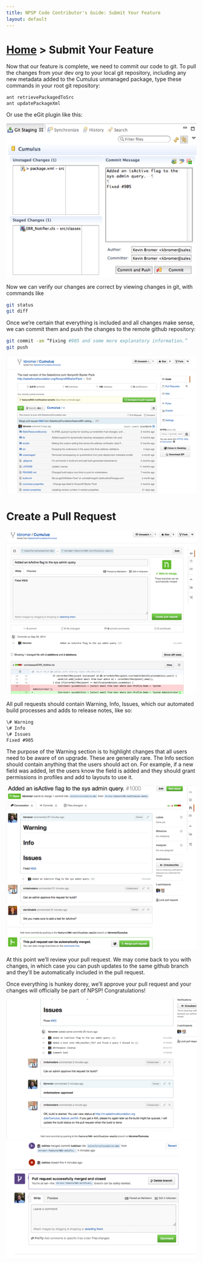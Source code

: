 ```yaml
---
title: NPSP Code Contributor's Guide: Submit Your Feature
layout: default
---
```

# [Home](http://developer.salesforcefoundation.org/Cumulus/Contributor/) > Submit Your Feature

Now that our feature is complete, we need to commit our code to git. To pull the changes from your dev org to your local git repository, including any new metadata added to the Cumulus unmanaged package, type these commands in your root git repository:

```
ant retrievePackagedToSrc
ant updatePackageXml
```

Or use the eGit plugin like this:

![commit a change using the eGit plugin](img/eclipse-egit-commit.png)

Now we can verify our changes are correct by viewing changes in git, with commands like

```sh
git status
git diff
```

Once we’re certain that everything is included and all changes make sense, we can commit them and push the changes to the remote github repository:

```sh
git commit -am “Fixing #905 and some more explanatory information.”
git push
```

![github feature commit](img/github-feature-commit.png)

# Create a Pull Request

![creating a pull request in github](img/github-creating-pull-request.png)



All pull requests should contain Warning, Info, Issues, which our automated build processes and adds to release notes, like so:

```
\# Warning
\# Info
\# Issues
Fixed #905
```

The purpose of the Warning section is to highlight changes that all users need to be aware of on upgrade.  These are generally rare.  The Info section should contain anything that the users should act on.  For example, if a new field was added, let the users know the field is added and they should grant permissions in profiles and add to layouts to use it.

![github active pull request](img/github-active-pull-req.png)

At this point we’ll review your pull request. We may come back to you with changes, in which case you can push updates to the same github branch and they’ll be automatically included in the pull request.

Once everything is hunkey dorey, we’ll approve your pull request and your changes will officially be part of NPSP! Congratulations!


![github approve pull request](img/github-approve-pull-req.png)
![github pull request merged](img/github-pull-req-merged.png)
